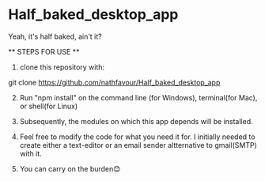 # Half_baked_desktop_app



Yeah, it's half baked, ain't it?

** STEPS FOR USE
** 
 
1. clone this repository with:

git clone https://github.com/nathfavour/Half_baked_desktop_app



2. Run "npm install" on the command line (for Windows), terminal(for Mac), or shell(for Linux)

3. Subsequently, the modules on which this app depends will be installed.

4. Feel free to modify the code for what you need it for. I initially needed to create either a text-editor or an email sender altternative to gmail(SMTP) with it.

5. You can carry on the burden😊
